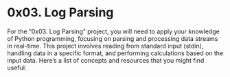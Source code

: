 #  0x03. Log Parsing
For the “0x03. Log Parsing” project, you will need to apply your knowledge of Python programming, focusing on
parsing and processing data streams in real-time. This project involves reading from standard input (stdin), handling data in a specific format, and performing calculations based on the input data. 
Here’s a list of concepts and resources that you might find useful:
